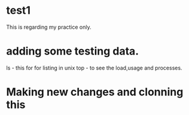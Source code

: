 # test1
This is regarding my practice only.
# adding some testing data.
ls - this for for listing in unix
top - to see the load,usage and processes.
# Making new changes and clonning this


